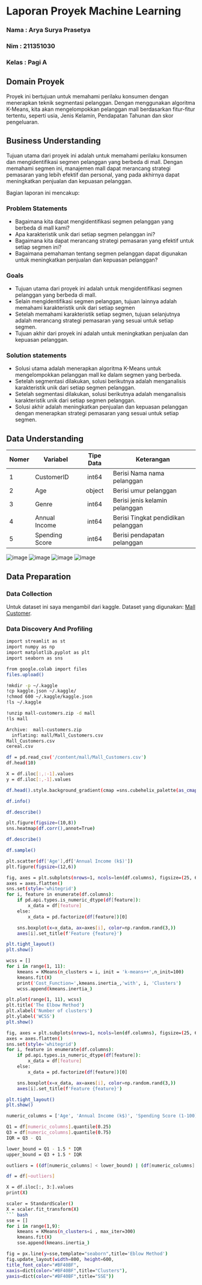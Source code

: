 # Laporan Proyek Machine Learning
### Nama : Arya Surya Prasetya
### Nim : 211351030
### Kelas : Pagi A

## Domain Proyek
Proyek ini bertujuan untuk memahami perilaku konsumen dengan menerapkan teknik segmentasi pelanggan. Dengan menggunakan algoritma K-Means, kita akan mengelompokkan pelanggan mall berdasarkan fitur-fitur tertentu, seperti usia, Jenis Kelamin, Pendapatan Tahunan dan skor pengeluaran.

## Business Understanding
Tujuan utama dari proyek ini adalah untuk memahami perilaku konsumen dan mengidentifikasi segmen pelanggan yang berbeda di mall. Dengan memahami segmen ini, manajemen mall dapat merancang strategi pemasaran yang lebih efektif dan personal, yang pada akhirnya dapat meningkatkan penjualan dan kepuasan pelanggan.

Bagian laporan ini mencakup:

### Problem Statements
- Bagaimana kita dapat mengidentifikasi segmen pelanggan yang berbeda di mall kami?
- Apa karakteristik unik dari setiap segmen pelanggan ini?
- Bagaimana kita dapat merancang strategi pemasaran yang efektif untuk setiap segmen ini?
- Bagaimana pemahaman tentang segmen pelanggan dapat digunakan untuk meningkatkan penjualan dan kepuasan pelanggan?


### Goals
- Tujuan utama dari proyek ini adalah untuk mengidentifikasi segmen pelanggan yang berbeda di mall. 
- Selain mengidentifikasi segmen pelanggan, tujuan lainnya adalah memahami karakteristik unik dari setiap segmen
- Setelah memahami karakteristik setiap segmen, tujuan selanjutnya adalah merancang strategi pemasaran yang sesuai untuk setiap segmen.
- Tujuan akhir dari proyek ini adalah untuk meningkatkan penjualan dan kepuasan pelanggan.


### Solution statements
- Solusi utama adalah menerapkan algoritma K-Means untuk mengelompokkan pelanggan mall ke dalam segmen yang berbeda.
- Setelah segmentasi dilakukan, solusi berikutnya adalah menganalisis karakteristik unik dari setiap segmen pelanggan. 
- Setelah segmentasi dilakukan, solusi berikutnya adalah menganalisis karakteristik unik dari setiap segmen pelanggan. 
-  Solusi akhir adalah meningkatkan penjualan dan kepuasan pelanggan dengan menerapkan strategi pemasaran yang sesuai untuk setiap segmen.

## Data Understanding
| Nomer | Variabel           | Tipe Data | Keterangan                           |
| ----- | ------------------ | :-------: | ------------------------------------ |
| 1     | CustomerID         |  int64    | Berisi Nama nama pelanggan           |
| 2     | Age                | object    | Berisi umur pelanggan                |
| 3     | Genre              |  int64    | Berisi jenis kelamin pelanggan       |
| 4     | Annual Income      |  int64    | Berisi Tingkat pendidikan pelanggan  |
| 5     | Spending Score     |  int64    | Berisi pendapatan pelanggan          |


![image](A3.png)
![image](A4.png)
![image](A5.png)
![image](A6.png)
 
## Data Preparation
### Data Collection
Untuk dataset ini saya mengambil dari kaggle.
Dataset yang digunakan: [Mall Customer](https://www.kaggle.com/datasets/shwetabh123/mall-customers).

### Data Discovery And Profiling
```bash
import streamlit as st
import numpy as np
import matplotlib.pyplot as plt
import seaborn as sns
```

```bash
from google.colab import files
files.upload()
```

```bash
!mkdir -p ~/.kaggle
!cp kaggle.json ~/.kaggle/
!chmod 600 ~/.kaggle/kaggle.json
!ls ~/.kaggle
```

```bash
!unzip mall-customers.zip -d mall
!ls mall
```

```bash
Archive:  mall-customers.zip
  inflating: mall/Mall_Customers.csv  
Mall_Customers.csv      
cereal.csv
```

```bash
df = pd.read_csv('/content/mall/Mall_Customers.csv')
df.head(10)
```
```bash
X = df.iloc[:,:-1].values
y = df.iloc[:,-1].values
```
```bash
df.head().style.background_gradient(cmap =sns.cubehelix_palette(as_cmap=True))
```
```bash
df.info()
```
```bash
df.describe()
```
```bash
plt.figure(figsize=(10,8))
sns.heatmap(df.corr(),annot=True)
```
``` bash
df.describe()
```
```bash
df.sample()
```
``` bash
plt.scatter(df['Age'],df['Annual Income (k$)'])
plt.figure(figsize=(12,6))
```
```bash
fig, axes = plt.subplots(nrows=1, ncols=len(df.columns), figsize=(25, 6))
axes = axes.flatten()
sns.set(style='whitegrid')
for i, feature in enumerate(df.columns):
    if pd.api.types.is_numeric_dtype(df[feature]):
        x_data = df[feature]
    else:
        x_data = pd.factorize(df[feature])[0]

    sns.boxplot(x=x_data, ax=axes[i], color=np.random.rand(3,))
    axes[i].set_title(f'Feature {feature}')

plt.tight_layout()
plt.show()
```
```bash
wcss = []
for i in range(1, 11):
    kmeans = KMeans(n_clusters = i, init = 'k-means++',n_init=100)
    kmeans.fit(X)
    print('Cost_Function=',kmeans.inertia_,'with', i, 'Clusters')
    wcss.append(kmeans.inertia_)

plt.plot(range(1, 11), wcss)
plt.title('The Elbow Method')
plt.xlabel('Number of clusters')
plt.ylabel('WCSS')
plt.show()
```
```bash
fig, axes = plt.subplots(nrows=1, ncols=len(df.columns), figsize=(25, 6))
axes = axes.flatten()
sns.set(style='whitegrid')
for i, feature in enumerate(df.columns):
    if pd.api.types.is_numeric_dtype(df[feature]):
        x_data = df[feature]
    else:
        x_data = pd.factorize(df[feature])[0]

    sns.boxplot(x=x_data, ax=axes[i], color=np.random.rand(3,))
    axes[i].set_title(f'Feature {feature}')

plt.tight_layout()
plt.show()
```
```bash
numeric_columns = ['Age', 'Annual Income (k$)', 'Spending Score (1-100)']
```
```bash
Q1 = df[numeric_columns].quantile(0.25)
Q3 = df[numeric_columns].quantile(0.75)
IQR = Q3 - Q1
```

```bash
lower_bound = Q1 - 1.5 * IQR
upper_bound = Q3 + 1.5 * IQR
```

``` bash
outliers = ((df[numeric_columns] < lower_bound) | (df[numeric_columns] > upper_bound)).any(axis=1)
```
```bash
df = df[~outliers]
```
``` bash
X = df.iloc[:, 3:].values
print(X)
```
```bash
scaler = StandardScaler()
X = scaler.fit_transform(X)
``` bash
sse = []
for i in range(1,9):
    kmeans = KMeans(n_clusters=i , max_iter=300)
    kmeans.fit(X)
    sse.append(kmeans.inertia_)

fig = px.line(y=sse,template="seaborn",title='Eblow Method')
fig.update_layout(width=800, height=600,
title_font_color="#BF40BF",
xaxis=dict(color="#BF40BF",title="Clusters"),
yaxis=dict(color="#BF40BF",title="SSE"))
```
